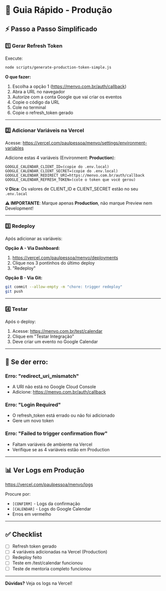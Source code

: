 # 🚀 Guia Rápido - Produção

## ⚡ Passo a Passo Simplificado

### 1️⃣ Gerar Refresh Token

Execute:
```bash
node scripts/generate-production-token-simple.js
```

**O que fazer:**
1. Escolha a opção 1 (https://menvo.com.br/auth/callback)
2. Abra a URL no navegador
3. Autorize com a conta Google que vai criar os eventos
4. Copie o código da URL
5. Cole no terminal
6. Copie o refresh_token gerado

---

### 2️⃣ Adicionar Variáveis na Vercel

Acesse: https://vercel.com/paulpessoa/menvo/settings/environment-variables

Adicione estas 4 variáveis (Environment: **Production**):

```
GOOGLE_CALENDAR_CLIENT_ID=(copie do .env.local)
GOOGLE_CALENDAR_CLIENT_SECRET=(copie do .env.local)
GOOGLE_CALENDAR_REDIRECT_URI=https://menvo.com.br/auth/callback
GOOGLE_CALENDAR_REFRESH_TOKEN=(cole o token que você gerou)
```

**💡 Dica**: Os valores de CLIENT_ID e CLIENT_SECRET estão no seu `.env.local`

**⚠️ IMPORTANTE**: Marque apenas **Production**, não marque Preview nem Development!

---

### 3️⃣ Redeploy

Após adicionar as variáveis:

**Opção A - Via Dashboard:**
1. https://vercel.com/paulpessoa/menvo/deployments
2. Clique nos 3 pontinhos do último deploy
3. "Redeploy"

**Opção B - Via Git:**
```bash
git commit --allow-empty -m "chore: trigger redeploy"
git push
```

---

### 4️⃣ Testar

Após o deploy:
1. Acesse: https://menvo.com.br/test/calendar
2. Clique em "Testar Integração"
3. Deve criar um evento no Google Calendar

---

## 🐛 Se der erro:

### Erro: "redirect_uri_mismatch"
- A URI não está no Google Cloud Console
- Adicione: https://menvo.com.br/auth/callback

### Erro: "Login Required"
- O refresh_token está errado ou não foi adicionado
- Gere um novo token

### Erro: "Failed to trigger confirmation flow"
- Faltam variáveis de ambiente na Vercel
- Verifique se as 4 variáveis estão em Production

---

## 📊 Ver Logs em Produção

https://vercel.com/paulpessoa/menvo/logs

Procure por:
- `[CONFIRM]` - Logs da confirmação
- `[CALENDAR]` - Logs do Google Calendar
- Erros em vermelho

---

## ✅ Checklist

- [ ] Refresh token gerado
- [ ] 4 variáveis adicionadas na Vercel (Production)
- [ ] Redeploy feito
- [ ] Teste em /test/calendar funcionou
- [ ] Teste de mentoria completo funcionou

---

**Dúvidas?** Veja os logs na Vercel!
